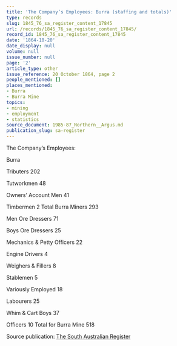```yaml
---
title: 'The Company’s Employees: Burra (staffing and totals)'
type: records
slug: 1845_76_sa_register_content_17845
url: /records/1845_76_sa_register_content_17845/
record_id: 1845_76_sa_register_content_17845
date: '1864-10-20'
date_display: null
volume: null
issue_number: null
page: '2'
article_type: other
issue_reference: 20 October 1864, page 2
people_mentioned: []
places_mentioned:
- Burra
- Burra Mine
topics:
- mining
- employment
- statistics
source_document: 1985-87_Northern__Argus.md
publication_slug: sa-register
---
```


The Company’s Employees:

Burra

Tributers	202

Tutworkmen	48

Owners’ Account Men	41

Timbermen	2	Total Burra Miners	293

Men Ore Dressers	71

Boys Ore Dressers	25

Mechanics & Petty Officers	22

Engine Drivers	4

Weighers & Fillers	8

Stablemen	5

Variously Employed	18

Labourers	25

Whim & Cart Boys	37

Officers	10	Total for Burra Mine	518

Source publication: [The South Australian Register](/publications/sa-register/)

